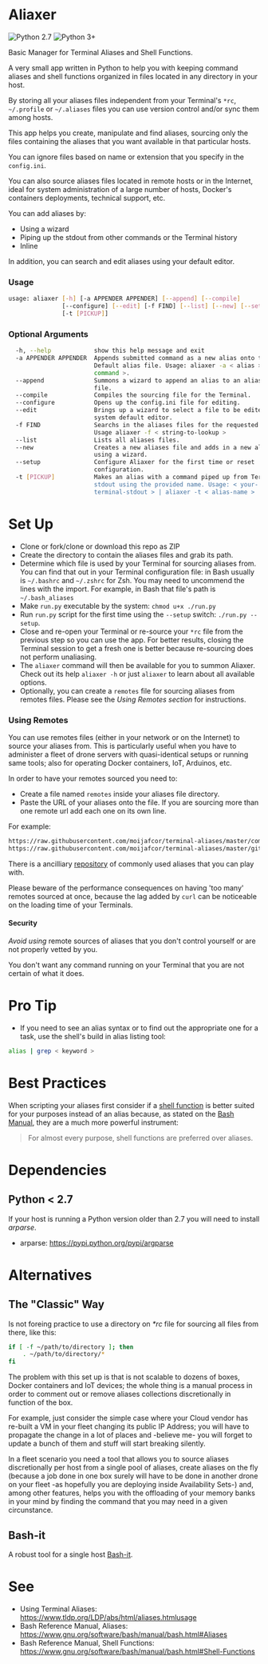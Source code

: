 # Aliaxer

![Python 2.7](https://img.shields.io/badge/Python%202.7--brightgreen.svg)
![Python 3+](https://img.shields.io/badge/Python%203%2B--brightgreen.svg)

Basic Manager for Terminal Aliases and Shell Functions.
    
A very small app written in Python to help you with keeping command aliases and shell functions organized in files located in any directory in your host. 

By storing all your aliases files independent from your Terminal's ```*rc```, ```~/.profile``` or ```~/.aliases``` files you can use version control and/or sync them among hosts.

This app helps you create, manipulate and find aliases, sourcing only the files containing the aliases that you want available in that particular hosts. 

You can ignore files based on name or extension that you specify in the ```config.ini```.

You can also source aliases files located in remote hosts or in the Internet, ideal for system administration of a large number of hosts, Docker's containers deployments, technical support, etc.

You can add aliases by:

- Using a wizard
- Piping up the stdout from other commands or the Terminal history
- Inline

In addition, you can search and edit aliases using your default editor.

### Usage
```bash
usage: aliaxer [-h] [-a APPENDER APPENDER] [--append] [--compile]
               [--configure] [--edit] [-f FIND] [--list] [--new] [--setup]
               [-t [PICKUP]]
```

### Optional Arguments
```bash
  -h, --help            show this help message and exit
  -a APPENDER APPENDER  Appends submitted command as a new alias onto the
                        Default alias file. Usage: aliaxer -a < alias > <
                        command >.
  --append              Summons a wizard to append an alias to an aliases
                        file.
  --compile             Compiles the sourcing file for the Terminal.
  --configure           Opens up the config.ini file for editing.
  --edit                Brings up a wizard to select a file to be edited with
                        system default editor.
  -f FIND               Searchs in the aliases files for the requested term.
                        Usage aliaxer -f < string-to-lookup >
  --list                Lists all aliases files.
  --new                 Creates a new aliases file and adds in a new alias
                        using a wizard.
  --setup               Configure Aliaxer for the first time or reset
                        configuration.
  -t [PICKUP]           Makes an alias with a command piped up from Terminal's
                        stdout using the provided name. Usage: < your-
                        terminal-stdout > | aliaxer -t < alias-name >

```

# Set Up

- Clone or fork/clone or download this repo as ZIP
- Create the directory to contain the aliases files and grab its path.
- Determine which file is used by your Terminal for sourcing aliases from. You can find that out in your Terminal configuration file: in Bash usually is ```~/.bashrc``` and ```~/.zshrc``` for Zsh. You may need to uncommend the lines with the import. For example, in Bash that file's path is ```~/.bash_aliases```
- Make ```run.py``` executable by the system: ```chmod u+x ./run.py```
- Run ```run.py``` script for the first time using the ```--setup``` switch: ```./run.py --setup```.
- Close and re-open your Terminal or re-source your ```*rc``` file from the previous step so you can use the app. For better results, closing the Terminal session to get a fresh one is better because re-sourcing does not perform unaliasing.
- The ```aliaxer``` command will then be available for you to summon Aliaxer. Check out its help ```aliaxer -h``` or just ```aliaxer``` to learn about all available options.
- Optionally, you can create a ```remotes``` file for sourcing aliases from remotes files. Please see the *Using Remotes section* for instructions.

### Using Remotes

You can use remotes files (either in your network or on the Internet) to source your aliases from. This is particularly useful when you have to administer a fleet of drone servers with quasi-identical setups or running same tools; also for operating Docker containers, IoT, Arduinos, etc.
 
In order to have your remotes sourced you need to:

- Create a file named ```remotes``` inside your aliases file directory.
- Paste the URL of your aliases onto the file. If you are sourcing more than one remote url add each one on its own line.

For example:

```txt
https://raw.githubusercontent.com/moijafcor/terminal-aliases/master/common
https://raw.githubusercontent.com/moijafcor/terminal-aliases/master/git-flow
```

There is a ancilliary [repository](https://github.com/moijafcor/terminal-aliases) of commonly used aliases that you can play with.

Please beware of the performance consequences on having 'too many' remotes sourced at once, because the lag added by ```curl``` can be noticeable on the loading time of your Terminals.

#### Security

*Avoid using* remote sources of aliases that you don't control yourself or are not properly vetted by you. 

You don't want any command running on your Terminal that you are not certain of what it does.

# Pro Tip

- If you need to see an alias syntax or to find out the appropriate one for a task, use the shell's build in alias listing tool:

```bash
alias | grep < keyword >
```

# Best Practices

When scripting your aliases first consider if a [shell function](https://www.gnu.org/software/bash/manual/bash.html#Shell-Functions) is better suited for your purposes instead of an alias because, as stated on the [Bash Manual](https://www.gnu.org/software/bash/manual/bash.html#Aliases), they are a much more powerful instrument:

> For almost every purpose, shell functions are preferred over aliases.

# Dependencies
## Python < 2.7
If your host is running a Python version older than 2.7 you will need to
install *arparse*.

- arparse: https://pypi.python.org/pypi/argparse

# Alternatives

## The "Classic" Way

Is not foreing practice to use a directory on _*rc_ file for sourcing all files from there, like this:

```bash
if [ -f ~/path/to/directory ]; then
    . ~/path/to/directory/*
fi
```
The problem with this set up is that is not scalable to dozens of boxes, Docker containers and IoT devices; the whole thing is a manual process in order to comment out or remove aliases collections discretionally in function of the box. 

For example, just consider the simple case where your Cloud vendor has re-built a VM in your fleet changing its public IP Address; you will have to propagate the change in a lot of places and -believe me- you will forget to update a bunch of them and stuff will start breaking silently.

In a fleet scenario you need a tool that allows you to source aliases discretionally per host from a single pool of aliases, create aliases on the fly (because a job done in one box surely will have to be done in another drone on your fleet -as hopefully you are deploying inside Availability Sets-) and, among other features, helps you with the offloading of your memory banks in your mind by finding the command that you may need in a given circunstance.

## Bash-it
A robust tool for a single host [Bash-it](https://github.com/Bash-it/bash-it).

# See

- Using Terminal Aliases: https://www.tldp.org/LDP/abs/html/aliases.htmlusage
- Bash Reference Manual, Aliases: https://www.gnu.org/software/bash/manual/bash.html#Aliases
- Bash Reference Manual, Shell Functions: https://www.gnu.org/software/bash/manual/bash.html#Shell-Functions
